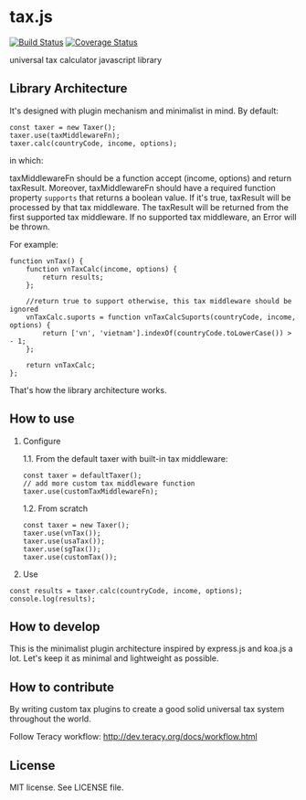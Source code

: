 tax.js
======
[![Build Status](https://travis-ci.org/teracyhq/tax.js.svg?branch=develop)](https://travis-ci.org/teracyhq/tax.js)
[![Coverage Status](https://coveralls.io/repos/github/teracyhq/tax.js/badge.svg?branch=develop)](https://coveralls.io/github/teracyhq/tax.js?branch=develop)


universal tax calculator javascript library

Library Architecture
--------------------

It's designed with plugin mechanism and minimalist in mind. By default:

```
const taxer = new Taxer();
taxer.use(taxMiddlewareFn);
taxer.calc(countryCode, income, options);
```

in which:

taxMiddlewareFn should be a function accept (income, options) and return taxResult.
Moreover, taxMiddlewareFn should have a required function property `supports` that returns a boolean value.
If it's true, taxResult will be processed by that tax middleware.
The taxResult will be returned from the first supported tax middleware.
If no supported tax middleware, an Error will be thrown.

For example:

```
function vnTax() {
    function vnTaxCalc(income, options) {
        return results;
    };

    //return true to support otherwise, this tax middleware should be ignored
    vnTaxCalc.suports = function vnTaxCalcSuports(countryCode, income, options) {
        return ['vn', 'vietnam'].indexOf(countryCode.toLowerCase()) > - 1;
    };

    return vnTaxCalc;
};
```

That's how the library architecture works.


How to use
----------

1. Configure

    1.1. From the default taxer with built-in tax middleware:

    ```
    const taxer = defaultTaxer();
    // add more custom tax middleware function
    taxer.use(customTaxMiddlewareFn);
    ```

    1.2. From scratch

    ```
    const taxer = new Taxer();
    taxer.use(vnTax());
    taxer.use(usaTax());
    taxer.use(sgTax());
    taxer.use(customTax());
    ``` 

2. Use

```
const results = taxer.calc(countryCode, income, options);
console.log(results);
```


How to develop
--------------

This is the minimalist plugin architecture inspired by express.js and koa.js a lot.
Let's keep it as minimal and lightweight as possible.

How to contribute
-----------------

By writing custom tax plugins to create a good solid universal tax system throughout the world.

Follow Teracy workflow: http://dev.teracy.org/docs/workflow.html


License
-------
MIT license. See LICENSE file.
